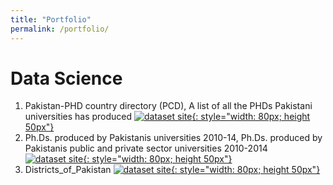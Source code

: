 ```yaml
---
title: "Portfolio"
permalink: /portfolio/
---
```


Data Science
===========
1. Pakistan-PHD country directory (PCD), A list of all the PHDs Pakistani universities has produced [![dataset site](http://www.endtoend.ai/assets/blog/tutorial/kaggle-dataset-ubuntu/kaggle.png){: style="width: 80px; height 50px"}](https://www.kaggle.com/umermjd11/pakistanphd-country-directory-pcd)
2. Ph.Ds. produced by Pakistanis universities 2010-14, Ph.Ds. produced by Pakistanis public and private sector universities 2010-2014 [![dataset site](http://www.endtoend.ai/assets/blog/tutorial/kaggle-dataset-ubuntu/kaggle.png){: style="width: 80px; height 50px"}](https://www.kaggle.com/umermjd11/phds-produced-by-pakistanis-universities-201014)
3. Districts_of_Pakistan [![dataset site](http://www.endtoend.ai/assets/blog/tutorial/kaggle-dataset-ubuntu/kaggle.png){: style="width: 80px; height 50px"}](https://www.kaggle.com/umermjd11/districts-of-pakistan)


